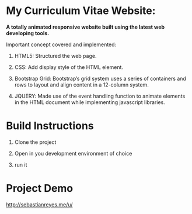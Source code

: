 

<h1>  My Curriculum Vitae Website: </h1> 
 
**A totally animated responsive website built using the latest web developing tools.**
 
Important concept covered and implemented:

1. HTML5: Structured the web page. 

2. CSS: Add display style of the HTML element.


3. Bootstrap Grid: Bootstrap’s grid system uses a series of containers and rows to layout and align content in a 12-column system.

4. JQUERY: Made use of the event handling function to animate elements in the HTML document while implementing javascript libraries.  

<h1>Build Instructions</h1>

1. Clone the project

2. Open in you development environment of choice

3. run it

<h1>Project Demo</h1>

http://sebastianreyes.me/u/


